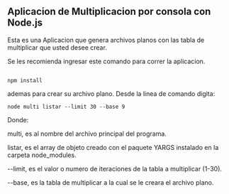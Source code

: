 
## Aplicacion de Multiplicacion por consola con Node.js

Esta es una Aplicacion que genera archivos planos con las tabla de multiplicar
que usted desee crear.

Se les recomienda ingresar este comando para correr la aplicacion.

``````

npm install

``````

ademas para crear su archivo plano. Desde la linea de comando digita:

``````
node multi listar --limit 30 --base 9

``````

Donde:

multi, es al nombre del archivo principal del programa.

listar, es el array de objeto creado con el paquete YARGS instalado en la carpeta node_modules.

--limit, es el valor o numero de iteraciones de la tabla a multiplicar (1-30).

--base, es la tabla de multiplicar a la cual se le creara el archivo plano.


